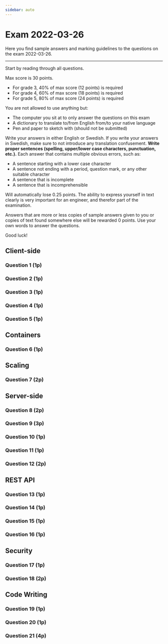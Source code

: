 ```yaml
---
sidebar: auto
---
```

# Exam 2022-03-26
Here you find sample answers and marking guidelines to the questions on the exam 2022-03-26.

---

Start by reading through all questions.

Max score is 30 points.

* For grade 3, 40% of max score (12 points) is required
* For grade 4, 60% of max score (18 points) is required
* For grade 5, 80% of max score (24 points) is required

You are not allowed to use anything but:

* The computer you sit at to only answer the questions on this exam
* A dictionary to translate to/from English from/to your native language
* Pen and paper to sketch with (should not be submitted)

Write your answers in either English or Swedish. If you write your answers in Swedish, make sure to not introduce any translation confusement. **Write proper sentences (spelling, upper/lower case characters, punctuation, etc.).** Each answer that contains multiple obvious errors, such as:

* A sentence starting with a lower case character
* A sentence not ending with a period, question mark, or any other suitable character
* A sentence that is incomplete
* A sentence that is incomprehensible

Will automatically lose 0.25 points. The ability to express yourself in text clearly is very important for an engineer, and therefor part of the examination.

Answers that are more or less copies of sample answers given to you or copies of text found somewhere else will be rewarded 0 points. Use your own words to answer the questions.

Good luck!

## Client-side

### Question 1 (1p)
<ExamQuestion>
<template v-slot:question>

The code below will result in a runtime error when it's executed. Which is the runtime error, and what changes do you need to do to fix the error?

```html
<!DOCTYPE html>
<html lang="en">
<head>
    <meta charset="UTF-8">
    <title>Clock</title>
    <script>
        
        function startClock(){
            
            const clockSpan = document.getElementById('clock')
            
            function updateClock(){
                
                const now = new Date()
                
                clockSpan.innerText = now.toString()
                
            }
            
            // Call updateClock each second in the future.
            setInterval(updateClock, 1000)
            
            // setInterval doesn't call updateClock immediately,
            // so we call it immediately ourselves. 
            updateClock()
            
        }
        
        startClock()
        
    </script>
</head>
<body>
    <span id="clock"></span>
</body>
</html>
```

</template>
<template v-slot:sample-answer>

The runtime error you get is that `clockSpan` will be `null`, and you can't access the property `innerText` of it. You get that because `document.getElementById('clock')` will be executed before the web browser has read all HTML code, so it won't find the element we're looking for, and instead return back `null`.

To fix the problem, you need to make sure `startClock()` is called after the web browser has read all HTML code. To make that happen, replace the following line of code:

```js
startClock()
```

With:

```js
document.addEventListener('DOMContentLoaded', startClock)
```

</template>
<template v-slot:marking-guidelines>

* 0.5 points for identifying the runtime error 
    * Saying that it's an error that `startClock()` is called before the web browser has read all HTML code is correct, but that is not the *runtime error* that occurs
    * Although the runtime error occurs when trying to read from `clockSpan`, I have rewarded answers that indicate that `document.getElementById('clock')` is the problem with 0.25 points (the runtime error would occur here if `document.getElementById()` would throw an exception instead of returning `null`)
* 0.5 points for functional solution

</template>
</ExamQuestion>




### Question 2 (1p)
<ExamQuestion>
<template v-slot:question>

On a webpage with three different `<form>` elements, Bob needs to add one and the same submit listener to all of them. To do that, he creates the helper function `addSubmitListenerToForm(formId)`, which is implemented like this:

```js
function onSubmit(event){
    // Some code that handles the form submission
    // (which code is not important for the question).
}

function addSubmitListenerToForm(formId){
    
    const form = document.getElementById(formId)
    
    form.addEventListener('submit', onSubmit())
    
}
```

Then, somewhere in the rest of his code, he calls `addSubmitListenerToForm()` three times, and pass it the id of respective `<form>` each time.

The code above contains an obvious error. Which is that error, and what changes do you need to do to fix it?

</template>
<template v-slot:sample-answer>

The error is on this line of code:

```js
form.addEventListener('submit', onSubmit())
```

Here, the `onSubmit()` function is currently called, and its return value is passed passed to `addEventListener()`. That's not how it should work, because the `onSubmit()` function itself should be passed to `addEventListener()`. So, the correct code is:

```js
form.addEventListener('submit', onSubmit)
```

</template>
<template v-slot:marking-guidelines>

* 0.5 points for explaining the error
* 0.5 points for suggesting a correct fix

</template>
</ExamQuestion>




### Question 3 (1p)
<ExamQuestion>
<template v-slot:question>

In a Single-Page Application (SPA), the following HTML code is created and inserted into the DOM using client-side JavaScript (`document.createElement()`, etc.) and shown to the user when the user navigates to the login page in the SPA:

```html
<h1>Login</h1>
<form id="login">
    <div>
        Username: <input type="text" id="username">
    </div>
    <div>
        Password: <input type="password" id="password">
    </div>
    <input type="submit" value="Login">
</form>
```

Immediately after that, the following client-side JavaScript function is called to handle the form with client-side JavaScript:

```js
function setupLoginPage(){
    
    const username = document.getElementById('username').value
    const password = document.getElementById('password').value
    
    const loginForm = document.getElementById('login')
    
    loginForm.addEventListener('submit', function(event){
        
        // Let's assume the sendLoginRequest() function exists,
        // and that it properly handle the login request
        // (displays errors if something goes wrong, shows
        // another page if the login succeeds, etc.).
        sendLoginRequest(username, password)
        
    })
    
}
```

The code above does not work as it should because it contains two different type of errors. Which are the two type of errors, and what changes do you need to do to the code to fix the errors?

</template>
<template v-slot:sample-answer>

**First type of error** \
The text in the `<input>` elements are read immediately when `setupLoginPage()` is called. At this point in time, they will always be empty, so when the `<form>` is submitted, the user will always try to login with an empty username and an empty password, even if the user has entered something in the `<input>` elements.

To fix this type of error, move the following two lines of code:

```js
const username = document.getElementById('username').value
const password = document.getElementById('password').value
```

To inside the submit listener, so they are executed when the `<form>` is submitted.

(optimally, `document.getElementById('username|password')` can be in `setupLoginPage()`, but reading their `value` property should happen in the event listener)

**Second type of error** \
Currently, when the `<form>` is submitted, the web browser will send its own standard HTTP request to the server, and then load the new page it gets back. Since this is an SPA, we don't want that to happen, but we should handle the form ourselves.

To prevent the web browser from sending its own standard HTTP request when the `<form>` is submitted, we should call `event.preventDefault()` in the submit listener.

</template>
<template v-slot:marking-guidelines>

* 0.25 points for text in `<input>` read too early
* 0.25 points for moving the read of `<input>` to the event listener
* 0.25 points for web browser loading new page when submitting the `<form>`
* 0.25 points for calling `event.preventDefault()`

</template>
</ExamQuestion>




### Question 4 (1p)
<ExamQuestion>
<template v-slot:question>

Alice has a webpage with HTML code that contains a frequently asked questions list, part of the code shown below (`<dl>` = *definition list*, `<dt>` = *definition term*, `<dd>` = *definition description*).

```html
<h1>Frequently Asked Questions</h1>
<dl id="faq">
    
    <dt>What's your name?<dt>
    <dd>Alice</dd>
    
    <dt>How old are you?<dt>
    <dd>20</dd>
    
    <dt>Where do you live?<dt>
    <dd>Home</dd>
    
</dl>
```

Alice don't want the answers to the questions to be shown until the user clicks on the corresponding question. To make that work, she first adds the following two CSS rules:

```css
/* Hide all answers by default. */
#faq dd{
    display none;
}

/* Show answers with the class "show". */
#faq dd.show{
    display: initial;
}
```

And then creates the following client-side JavaScript function (which will be called later):

```js
function initializeFaqList(){
    
    const dtElements = document.querySelectorAll('#faq dt')
    
    for(const dt of dtElements){
        dt.addEventListener('click', function(event){
            dt.nextElementSibling.classList.toggle('show')
        })
    }
    
}
```

Has she implemented the functionality in a bad or good way? Justify your answer.

</template>
<template v-slot:sample-answer>

She has implemented the functionality in a bad way, because users with client-side JavaScript disabled in their web browsers won't see any answers, not even when they click on the questions. Client-side JavaScript should only be used to improve the user experience for users that have client-side JavaScript enabled, not to break functionality for users that have client-side JavaScript disabled.

</template>
<template v-slot:marking-guidelines>

* 1 point for correct answer and valid justification
* -0.25 points for each weird claim

</template>
</ExamQuestion>





### Question 5 (1p)
<ExamQuestion>
<template v-slot:question>

When writing client-side JavaScript, do we need to worry about security vulnerabilities? Justify your answer.

</template>
<template v-slot:sample-answer>

Yes. For example, if the client-side JavaScript fetches a data string from the server that has been entered by another user (for example a username), and we want to display it to the user, we can't use this code:

```js
const fetchedUsername = "Alice" // We have fetched this from the server somehow.

document.getElementById('aSpan').innerHTML = fetchedUsername
```

Because then we have introduced a XSS vulnerability when we used `innerHTML` (the fetched username can contain `<script>SOME JS CODE</script>` a hacker entered when creating an account with that username, which the web browser would interpret as code and execute on other users' computers, and that code can tell the user's web browser to send bad HTTP requests to other websites).

</template>
<template v-slot:marking-guidelines>

* 1 point for correct answer and valid justification
    * Just saying something like *Yes, bad client-side JavaScript can be dangerous* or *Yes, security is something you should always worry about* is not enough (justify with an example showing where you have to think about it, or similar)
* 0.25 points for giving a vague description of how a user can hack herself with bad client-side JavaScript, OR:
* 0.5 points for an example that clearly explains (with details) how using `innerHTML` can be a security vulnerability, but fails to explain how it can be used by a hacker to inject bad client-side JS in **another** user's web browser

</template>
</ExamQuestion>




## Containers




### Question 6 (1p)
<ExamQuestion>
<template v-slot:question>

In Docker, explain the difference between the commands `RUN` and `CMD`.

</template>
<template v-slot:sample-answer>

The `RUN` command is used to specify a command that will be executed when building a new Docker image.

The `CMD` command is used to specify the command that should be executed to start the application in the Docker image, and it will be executed when the image starts running in a container.

</template>
<template v-slot:marking-guidelines>

* 0.25 points for each correct description
* 0.25 points for each description belonging to the right command
* -0.1 points for saying something specific which is not necessarily true, like mentioning "web application" (Docker is not only for web applications)

::: warning Note!
Som students answer that the `RUN` command is used to start running an image in a new container. That's what the `docker run` command is used for. 
:::

</template>
</ExamQuestion>



## Scaling



### Question 7 (2p)
<ExamQuestion>
<template v-slot:question>

In horizontal scaling, describe one benefit and one drawback with using sticky sessions compared to storing sessions in an external Redis database. 

</template>
<template v-slot:sample-answer>

When using sticky sessions, the first time (of a session) a client sends an HTTP request to the server, the server (i.e. the load balancer) will remember which application server that handled the request, and all future request from that client (within the same session) will be forwarded to that same application server.

A benefit here, compared to storing the sessions in an external Redis database, is that the web application can store the sessions locally (on the application server itself), and therefor it will be much faster at carrying out the HTTP requests (it's faster to retrieve and store the sessions).

A drawback with sticky sessions, compared to storing the sessions in an external Redis database, is that it's a bit harder to scale down. As long as an application server has an active user session, we can't take down that application server, because that particular user is dependent on her requests is being forwarded to this specific application server, because that's where her session is stored. When storing the sessions in an external Redis database, all application servers are stateless, and it doesn't matter which application server that receives which client requests, making it easier to take down application servers when the load gets lower.

</template>
<template v-slot:marking-guidelines>

* 1 point for a benefit with using sticky sessions (faster to obtain and store sessions)
* 1 point for a drawback with using sticky sessions (harder to scale down, or harder to distribute load evenly (one application server can suddenly become very slow))
* 0.25 or 0.5 points for describing a small benefit/drawback, or mentioning something relevant to the big benefit/drawback, but not going all the way

::: warning Note!
Some students write a problem with sticky sessions is that a client's requests might be sent to different servers. That's not the case; *sticky sessions* means that all requests from one and the same client are forwarded to one and the same application server, so each application server can store the sessions locally.
:::

</template>
</ExamQuestion>



## Server-side



### Question 8 (2p)
<ExamQuestion>
<template v-slot:question>

Explain what MVC is, which parts it consists of and what each part is used for. Then also explain how web applications use MVC.

Don't write any code.

</template>
<template v-slot:sample-answer>

MVC (Model View Controller) is a design pattern describing a way to design/structure the code for the graphical user interface (GUI) part of an application.

The MVC design pattern consists of three different parts: models, views and controllers.

* A Model contains the data that should be visualized in the GUI
* A View contains the code that visualizes the data in a Model
* A Controller picks which Model and View that should be used, and also listen for user interaction in the View and do what the user wants when the interactions happens, such as changing the data in the Model or using another View

When a web application makes use of MVC, the Controllers listen for incoming HTTP requests, and when they receive one, they create a Model with the data that should be sent back, and then passes that Model to a View, which embeds the data in HTML code, and then the Controller sends back the HTML code from the View in an HTTP response.

</template>
<template v-slot:marking-guidelines>

* 0.5 points for what MVC is:
    * 0.25 points for design pattern
    * 0.25 points for implementing GUI
* 0.33 points for each part name and description of each part
* 0.5 points for how web applications use of MVC
    * 0.25 points for controllers receive requests and send back responses
    * 0.25 points for Views produce HTML

::: warning Note!
Answering *Explain what MVC is* by just writing the acronym *Model View Controller* is not enough.

This question has nothing to do with a three-layered architecture, so no need (rather confusing) to involve that in your answer in this question.
:::

</template>
</ExamQuestion>




### Question 9 (3p)
<ExamQuestion>
<template v-slot:question>

Explain what a three-layered architecture is, which parts it consists of and what each part is used for. Then also explain how web applications use a three-layered architecture.

Don't write any code.

</template>
<template v-slot:sample-answer>

A three-layered architecture is a way organize the code of an application in three different layers, each with their own responsibilities:

* The *Data Access Layer* contains the code for storing and retrieving the application's data. It usually provides CRUD (Create, Read, Update and Delete) operations for this
* The *Business Logic Layer* contains the code for carrying out the tasks the user wants to do (the application's functionality), such as computing how much the user should pay for the products put in a shopping bag, verify payments, etc. It typically contains authorization (for example, only allowing the user to use the application if the user has a paid membership or if the test period is not over yet) and validation (for example, checking if data the user sends to the application is in correct format). Is uses the Data Access Layer to get access to the data
* The *Presentation Layer* is responsible for implementing an interface through which the application can be used, for example a graphical user interface that humans can use. When the user interacts with the application through the interface (for example clicks on a button), the Presentation Layer asks the Business Logic Layer to execute the task the button is associated with

In web applications, the Presentation Layer is responsible for receiving HTTP requests, and then ask the Business Logic Layer to carry out the requests. The Data Access Layer often store the data in a database. The Presentation Layer is also responsible for generating the HTTP response to send back, containing the HTML and CSS code the web browser use to display the webpage in the response.

</template>
<template v-slot:marking-guidelines>

* 0.5 points for what it is
* 0.25 points for what each part's name is
* 0.25 points for what each part is used for
* 0.5 points for how web app use it (HTTP, HTML, CSS in Presentation Layer, and description of the other layers)
* 0.5 points for good quality answers (many details, not using different names to describe the same thing, use the correct name on things, write proper and easy to read sentences, clearly explain which layer making use of which other layer, use singular and plural correctly, etc.)

::: warning Note!
Answering *Explain what a three-layered architecture is* with something like *It's an architecture*, or *It's an architecture consisting of three layers* is of course not a good way to do it. Anyone gets that understanding by just reading the name. You have to explain what it's an architecture of, and what that means (what is a layer? what does a layer consist of? Etc.).

The Presentation Layer doesn't have to make use of HTML and HTTP. This architecture can not only be used in web applications, but other type of applications too.

The Data Access Layer does not have to store data in a database. It's not called *Database Access Layer*.

Some students write the layers are independent of each other/know nothing about each others. That is not true. If it would be true, then would, for example, the Presentation Layer have no way of using the Business Logic Layer.

Many students write that the Presentation Layer receives HTTP requests, and then sends the requests to the Business Logic Layer. It really sounds like you're saying *the Business Logic Layer obtains the HTTP request*, and that is wrong; the Business Logic Layer shouldn't know the Presentation Layer makes use of HTTP at all, and therefor it can't receive HTTP requests from it. Saying that the Business Logic Layers *carries out* the request, or similar, is OK, because that does not imply the Business Logic Layers receives the HTTP request.
:::

</template>
</ExamQuestion>




### Question 10 (1p)
<ExamQuestion>
<template v-slot:question>

In a three-layered architecture, do we need to worry about SQL injections in the PL? Justify your answer.

</template>
<template v-slot:sample-answer>

No, the Presentation Layer is not aware of how the Data Access Layer stores the data, so it's not aware of the data is stored in a relational database at all (if that's the case), and therefor should not have any code concerning SQL (such as protection against SQL injections).

If the Presentation Layer would contain code protecting the application against SQL injections attack, then if we changed from a relational database to a NoSQL database in the future, we would not only need to make changes to the code in the Data Access Layer (which should be the case), but also change the code in the Presentation Layer (removing the SQL protection code), which should not be the case.

</template>
<template v-slot:marking-guidelines>

* 1 point for correct answer and valid justification
* 0.5 points for wrong answer but valid justification for the correct answer (?! 😕)

</template>
</ExamQuestion>




### Question 11 (1p)
<ExamQuestion>
<template v-slot:question>

In a three layered architecture, one layer exposes a function called `selectAllFromTheAccountsTable()`. Is that a good or bad name on the function? Justify your answer.

</template>
<template v-slot:sample-answer>

That's a bad name, because it exposes implementation details. The name suggest we can use the function to fetch data from a relational database. This might be true now, but if we in the future change the Data Access Layer to store the data in another way (in a JS array, or in a JSON file, or in a NoSQL database, etc.), the name would simply no longer make any sense, and we would need to rename the function to something like `getAllAccounts()`, and we would need to change the code in the Business Logic Layer making use of this function. We should not need to change the code in the Business Logic Layer like that, so it should have the more general name `getAllAccounts()` from the beginning.

</template>
<template v-slot:marking-guidelines>

* 1 point for correct answer and valid justification
    * -0.25 points for having an almost valid justification, but missing some important detail

::: warning Note!
Some students claim the name of the function is good because it describes precisely what the function do. And yes, we want to have good descriptive names that reflects what data variables stores and what functions do, but usually (and crucially in interfaces), we don't want to expose implementation details. Since this function is used in another layer, its name should not expose implementation details.
:::

</template>
</ExamQuestion>




### Question 12 (2p)
<ExamQuestion>
<template v-slot:question>

Explain what a foreign key constraint is, and show an example of how things can go wrong if they aren't used properly.

</template>
<template v-slot:sample-answer>

A foreign key constraint is a constraint in a relational database that enforces a relation between a foreign key field in posts in one table to the primary key field in posts in another table. By enforcing the constraint, the database won't allow posts to be inserted in the first table unless it has a relation to an existing post in the other table. They are really important when we need to enforce such relations, which is the case for most applications using relational databases.

**Example** \
Imagine we have the two tables `Humans` and `Pets`. In our application, a pet must always belong to a human, because we don't want to have any homeless pets. So the field `humanId` in the `Pets` table has a foreign key constraint to the field `id` in the `Humans` table.

Thanks to this constraint, we can simply have a query like this to insert a new pet:

```sql
INSERT INTO Pets (humanId, name) VALUES (23, "Fishy")
```

If no human with the id `23` exists, the foreign key constraint would be violated, and the database would complain and not create the pet.

If we wouldn't have a foreign key constraint, we would first need to send a query like this one to see if we have a human with the given id:

```sql
SELECT * FROM Humans WHERE id = 23 LIMIT 1
```

And if we do get back a human, we can go ahead with creating the pet using the first query. However, before the database receives our "create pet" query, it might be that someone has deleted the human with id `23`, so we can't be 100% protected from having homeless pets this way, which is why foreign key constraints are better to use.

</template>
<template v-slot:marking-guidelines>

* 1 point for general explanation
    * -0.5 points for not knowing the difference between foreign key and foreign key constraint
* 1 point for example of problem when a foreign key is not used

::: warning Note!
Many students don't know the difference between a *foreign key* and a *foreign key constraint*. A foreign key is a field in one table, whose value will refer to a value in the primary key field in another table (all together known as a *relationship*). You can have this relationship without having a foreign key constraint. A foreign key constraint can be added to enforce and configure the relationship.
:::

</template>
</ExamQuestion>




## REST API




### Question 13 (1p)
<ExamQuestion>
<template v-slot:question>

Match each HTTP status code with its reason phrase.

Status codes: `200` `201` `400` `401` `404`

Reason Phrases: `Not Found` `OK` `Created` `Bad Request` `Unauthorized`

All needs to be matched correct to get any points.

</template>
<template v-slot:sample-answer>

* `200`: `OK`
* `201`: `Created`
* `400`: `Bad Request`
* `401`: `Unauthorized`
* `404`: `Not Found`

</template>
<template v-slot:marking-guidelines>

* 2 points for

</template>
</ExamQuestion>




### Question 14 (1p)
<ExamQuestion>
<template v-slot:question>

In an HTTP response with the status code 201, explain what the value of the `Location` header represents. Also, give an example of a value it can contain, and explain how that value should be interpreted.

</template>
<template v-slot:sample-answer>

The `Location` header's value represents the URI of the newly created resource (sending a GET request for it would give you back the newly created resource). The value could for example be `/movies/123`, meaning that a new movie resource was created, and that the new movie resource got `123` as a unique identifier among all movie resources.

</template>
<template v-slot:marking-guidelines>

* 0.5 points for general explanation of the value of the `Location` header (saying it redirects the user there is wrong, because the status code is 201)
* 0.25 points for example of value
* 0.25 points for explanation of that example value

</template>
</ExamQuestion>




### Question 15 (1p)
<ExamQuestion>
<template v-slot:question>

Does it makes sense to put a user's password in an ID Token? Justify your answer.

</template>
<template v-slot:sample-answer>

No. The whole idea with ID Tokens is that they contain information about the logged in user without exposing the user's credentials (such as password). And passwords should never be stored in plain text anyway, so putting it in an ID Token would simply be a security vulnerability. 

</template>
<template v-slot:marking-guidelines>

* 1 point for correct answer and valid justification
* -0.25 points for answers writing strange things
* 0 points for answers with multiple justifications, and at least one of them is wrong

</template>
</ExamQuestion>





### Question 16 (1p)
<ExamQuestion>
<template v-slot:question>

Does it makes sense to put a user's password in an Access Token? Justify your answer.

</template>
<template v-slot:sample-answer>

No. A password is *authentication information*, and that can be used to prove who the user is. Access Tokens should only contain *authorization information*, and that should describe what a holder of the token is allowed to do.

</template>
<template v-slot:marking-guidelines>

* 1 point for correct answer and valid justification
* -0.25 points for answers writing strange things
* 0 points for answers with multiple justifications, and at least one of them is wrong

::: warning Note!
Many students claim that it's bad to put sensitive information (such as passwords) in an Access Token since it's stored on the client and can end up in the hands of a hacker, which then would be able to read the user's password after decoding the token.

This is true WHEN the Access Token is self-contained, such as JWT tokens. Access Tokens don't have to be self-contained, so you really have to indicate in these type of answer that you are thinking of self-contained Access Tokens. I haven't punished that with point reduction this exam.
:::

</template>
</ExamQuestion>



## Security




### Question 17 (1p)
<ExamQuestion>
<template v-slot:question>

Give an example of a client-side HTTP request the web browser will not send due to the Same-Origin Policy.

</template>
<template v-slot:sample-answer>

An HTTP `DELETE` request sent to a domain other than the one the client-side code making the request (such as JavaScript) comes from.

</template>
<template v-slot:marking-guidelines>

* 1 point for a valid example

::: warning Note!
The Same-Origin Policy do allow some GET and POST requests to be sent (mainly those that can be sent through the submission of a `<form>`), but they won't allow client-side JavaScript to read the responses unless CORS headers have been added to the response, telling the web browser it's OK for the client-side JavaScript code to read it.
:::

</template>
</ExamQuestion>




### Question 18 (2p)
<ExamQuestion>
<template v-slot:question>

Web browsers started to support CORS around 2010. Today some companies still force their employees to run older versions of web browsers (from before 2010) that don't support CORS.

Given that all users don't have a web browser that supports CORS, can it be a security vulnerability to enable CORS on your web application? Justify your answer.

</template>
<template v-slot:sample-answer>

No, it can't, not based on that not all web browsers support CORS. CORS rather makes web browsers less secure by relaxing the Same-Origin Policy, and if a web browser doesn't support CORS, the Same-Origin Policy will simply not be relaxed, and remain as strict and secure as it already was.

</template>
<template v-slot:marking-guidelines>

* 2 points for correct answer and valid justification
* -0.5 points for saying something irrelevant

</template>
</ExamQuestion>




## Code Writing




### Question 19 (1p)
<ExamQuestion>
<template v-slot:question>

Implement the JavaScript function `isSumGreaterThan100(numbers)`, which receives an array with numbers, and returns:

* `true` if the sum of the numbers is greater than 100
* `false` otherwise

Sample usage:

* `isSumGreaterThan100([50, 25, 10]) → false`
* `isSumGreaterThan100([50, 100]) → true`

</template>
<template v-slot:sample-answer>

```js
function isSumGreaterThan100(numbers){
    
    let sum = 0
    
    for(const number of numbers){
        sum += number
    }
    
    return 100 < sum
    
}
```

</template>
<template v-slot:marking-guidelines>

* 1 point for a solution that largely works
* -0.1 points for each bad name
* -0.1 points for calling parameter `numbers`, but iteration variable `value` (use singular of parameter name!)
* -0.1 points for using `let` when could use `const`
* -0.1 points for using `var` when could use `let`
* -0.1 points for storing the function in global variable without `const`
* -0.1 for using `anArray.length()` instead of `anArray.length`
* -0.1 points for not having semicolon after all statements (if that's the convention you use)
* -0.1 points for having same code in `if` and `else` (factor it out)
* -0.1 points for each line not properly indented
* -0.1 points for naming `isSumGreaterThan100` wrong
* -0.2 points for each global variable created/assigned in the function
* -0.25 for implementing `!isSumGreaterThan100()`
* -0.25 for implementing `isSumGreaterThan_OR_EQUAL_TO_100()`
* -0.25 for iterating over indexes instead of values
* -0.25 for using variable that doesn't exist/hasn't been initialized
* -0.25 points for each syntax error

::: warning Note!

Some students think it's a good idea to put `100` in a constant named `oneHundred`. That is meaningless; reading `100` in the code gives the very same understanding as reading `oneHundred`, so stick to using `100` instead. When you have a better name on the value than just the amount it represents, then create a descriptive constant, like `const MAXIMUM_STUDENTS_IN_SCHOOL = 1500` instead of `const FIFTEEN_HUNDRED = 1500`.

The name of the function is *is**Sum**GreaterThan100*. As the name suggests, you obviously have to compute the ***sum*** of the numbers. What's a good name on the variable that stores the sum? `sum`! Many students instead call this variable something else, like `total`, `totalSum`, `summary`, `result`, etc., but this makes the code harder to read. Don't invent new names, stick to using existing names instead, and your code gets more consistent and easier to read.

:::

</template>
</ExamQuestion>




### Question 20 (1p)
<ExamQuestion>
<template v-slot:question>

Implement the client-side JavaScript function `makeCounter(button, startNumber)`, which receives an HTML Button object as the first argument, and makes that button function as a counter button (that is, `startNumber` should be used as the initial text in the button, and that text (number) should be incremented by 1 each time the button is clicked).

Sample usage:

```js
const aButton = document.getElementById('counter-button')
makeCounter(aButton, 10)
```

After the code above has been executed, the `<button>` with id `counter-button` should contain the text `10`, and clicking on it should change the text to `11`, and so one.

It should be possible to call the function multiple times with different buttons, and each counter button should function independently of the others.

</template>
<template v-slot:sample-answer>

```js
function makeCounter(button, startNumber){
    
    let number = startNumber
    button.innerText = number
    
    button.addEventListener('click', function(){
        number +=1
        button.innerText = number
    })
    
}
```

</template>
<template v-slot:marking-guidelines>

* 1 point for a solution that largely works
* -0.1 points for each bad name
* -0.1 points for each misspelled name
* -0.1 points for each parameter named wrong (names were given in the question)
* -0.1 points for using `var` when could use `let`
* -0.1 points for not naming `click` event correct
* -0.1 points for each line not properly indented
* -0.1 points for not naming `innerText`/`innerHTML` correct
* -0.1 points for storing the function in global variable without `const`
* -0.1 points for doing string concatenation with `1` on each click
* -0.2 points for each global variable created/assigned in the function
* -0.25 points for not showing the `startNumber` in the button immediately
* -0.25 points for not showing the incremented number in the button when the user clicks on the button

lkj



* -0.1 points for using `let` when could use `const`
* -0.1 for using `anArray.length()` instead of `anArray.length`
* -0.1 points for not having semicolon after all statements (if that's the convention you use)
* -0.1 points for having same code in `if` and `else` (factor it out)
* -0.1 points for naming `isSumGreaterThan100` wrong
* -0.25 for implementing `!isSumGreaterThan100()`
* -0.25 for implementing `isSumGreaterThan_OR_EQUAL_TO_100()`
* -0.25 for iterating over indexes instead of values
* -0.25 for using variable that doesn't exist/hasn't been initialized
* -0.25 points for each syntax error

::: warning Note!
Some students increment the parameter `startNumber` when the user clicks on the button. That's bad, because then the parameter is poorly named (it doesn't store the start value all the time, but should rather be name `currentValue`, or similar).
:::

</template>
</ExamQuestion>




### Question 21 (4p)
<ExamQuestion>
<template v-slot:question>

The function `getMovieByTitle()` can be used to fetch a movie with a specific title asynchronously from the server like this:

```js
getMovieByTitle("Shrek", function(error, movie){
    if(error){
        // Couldn't fetch the movie.
    }else{
        // Do something with the movie.
        // movie = {id: 3, title: "Shrek"}
    }
})
```

The function `getReviewsByMovieId()` can be used to fetch all reviews a movie with a specific id has asynchronously from the server like this:

```js
getReviewsByMovieId(5, function(error, reviews){
    if(error){
        // Couldn't fetch the reviews.
    }else{
        // Do something with the reviews.
        // reviews = [
        //   {id: 2, movieId: 5, rating: 8},
        //   {id: 5, movieId: 5, rating: 3},
        //   {id: 9, movieId: 5, rating: 9},
        //   ...
        // ]
    }
})
```

Implement the function `getBestMovie(title1, title2, callback)`, which receives the title of two movies as arguments, and should send back the movie object with the highest average rating through the callback function. 

Sample usage:

```js
getBestMovie("Shrek", "Die another day", function(error, bestMovie){
    if(error){
        console.log("Problem fetching required info.", error)
    }else{
        console.log("The best movie is "+bestMovie.title+".")
    }
})
```

Important details:

* The callback function should be called only once
* As soon as any function gives an error, the callback function should be called with that error (the other argument should be `null`)
* The data should be fetched as fast as possible (loading times should be minimized)
* When suitable, create helper functions (avoid repeating code)

</template>
<template v-slot:sample-answer>

```js
function getBestMovie(title1, title2, callback){
    
    // This is the structure of the data we need to compute.
    const movieAndAverageRatings = [
        // {movie: theMovieObject, averageRating: 0}
        // {movie: theMovieObject, averageRating: 0}
    ]
    
    let hasSentBackError = false
    
    // Fetch the two movies in parallel.
    getMovieByTitle(title1, onMovieFetched)
    getMovieByTitle(title2, onMovieFetched)
    
    function onMovieFetched(error, movie){
        
        if(hasSentBackError){
            
            // Something has already gone wrong, we don't need to continue.
            
        }else if(error){
            
            callback(error, null)
            hasSentBackError = true
            
        }else{
            
            // Fetch the reviews for the movie.
            getReviewsByMovieId(movie.id, function(error, reviews){
                onReviewsFetched(error, reviews, movie)
            })
            
        }
        
    }
    
    function onReviewsFetched(error, reviews, movie){
        
        if(hasSentBackError){
            
            // Something has already gone wrong, we don't need to continue.
            
        }else if(error){
            
            callback(error, null)
            hasSentBackError = true
            
        }else{
            
            // Compute average and remember it.
            movieAndAverageRatings.push({
                movie,
                averageRating: getAverageRating(reviews)
            })
            
            // Check if we have computed average rating for both movies.
            if(movieAndAverageRatings.length == 2){
                
                // Check which movie has best rating.
                if(movieAndAverageRatings[0].averageRating < movieAndAverageRatings[1].averageRating){
                    callback(null, movieAndAverageRatings[1].movie)
                }else{
                    callback(null, movieAndAverageRatings[0].movie)
                }
                
            }
            
        }
        
    }
    
    function getAverageRating(reviews){
        
        let ratingsSum = 0
        
        for(const review of reviews){
            ratingSum += review.rating
        }
        
        return ratingSum / reviews.length
        
    }
    
}
```

</template>
<template v-slot:marking-guidelines>

* 4 points for a solution that largely works
    * -1 point for not sending back movie object (but title, or average rating, or something else)
    * -1 point for possibly calling callback multiple times
    * -1 point for not sending requests in parallel
    * -1 point for kind of having the same code for both movies, instead of a generalized function
    * -0.2 points for each other error (indentation error, poor name, wrong name, const/var/let wrong, etc.)
* 0 points for a solution that assumes callback function runs synchronously (called immediately), such as:
```js
let fetchedMovie = null
getMovieByTitle("Shrek", function(error, movie){
    fetchedMovie = movie
})
console.log(fetchedMovie.id) // This won't work, this line is executed before the asynchronous callback function is called, so fetchedMovie is null.
```

::: warning Note!
There are some cases I've ignored to handle, such as:

* If a movie has no reviews, computing it's average will be wrong (`0/0` in my solution)
* If the two movies have the same average rating, it's unclear which to send back

Extra star in the corner to the students that thought of these cases!
:::

</template>
</ExamQuestion>